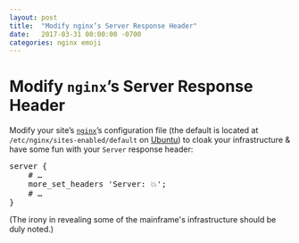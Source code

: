 ```yaml
---
layout: post
title:  "Modify nginx’s Server Response Header"
date:   2017-03-31 00:00:00 -0700
categories: nginx emoji
---
```


# Modify `nginx`’s Server Response Header

Modify your site’s [`nginx`](http://nginx.org/en/)’s configuration file (the default is located at `/etc/nginx/sites-enabled/default` on [Ubuntu](http://ubuntu.com)) to cloak your infrastructure & have some fun with your `Server` response header:

<pre>server {
    # …
    more_set_headers 'Server: 💥';
    # …
}</pre>

(The irony in revealing some of the mainframe's infrastructure should be duly noted.)
